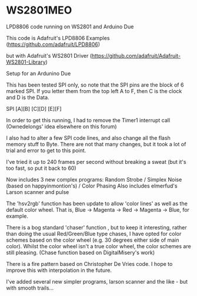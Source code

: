 WS2801MEO
=========

LPD8806 code running on WS2801 and Arduino Due

This code is Adafruit's LPD8806 Examples (https://github.com/adafruit/LPD8806)

but with Adafruit's WS2801 Driver (https://github.com/adafruit/Adafruit-WS2801-Library)

Setup for an Ardunino Due

This has been tested SPI only, so note that the SPI pins are the block of 6 marked SPI. If you letter them from the top left A to F, then C is the clock and D is the Data.

SPI
[A][B]
[C][D]
[E][F]

In order to get this running, I had to remove the Timer1 interrupt call (Ownedelongs' idea elsewhere on this forum)

I also had to alter a few SPI code lines, and also change all the flash memory stuff to Byte. There are not that many changes, but it took a lot of trial and error to get to this point.

I've tried it up to 240 frames per second without breaking a sweat (but it's too fast, so put it back to 60)

Now includes 3 new complex programs: Random Strobe / Simplex Noise (based on happyinmontion's) / Color Phasing
Also includes elmerfud's Larson scanner and pulse

The 'hsv2rgb' function has been update to allow 'color lines' as well as the default color wheel. That is, Blue -> Magenta -> Red -> Magenta -> Blue, for example.

There is a bog standard 'chaser' function , but to keep it interesting, rather than doing the usual Red/Green/Blue type chases, I have opted for color schemes based on the color wheel (e.g. 30 degrees either side of main color). Whilst the color wheel isn't a true color wheel, the color schemes are still pleasing. (Chase function based on DigitalMisery's work)

There is a fire pattern based on Christopher De Vries code. I hope to improve this with interpolation in the future.

I've added several new simpler programs, larson scanner and the like - but with smooth trails...
